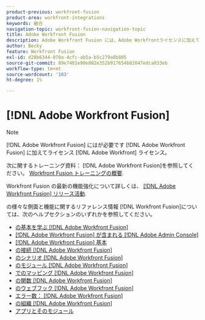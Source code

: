 ```yaml
---
product-previous: workfront-fusion
product-area: workfront-integrations
keywords: 融合
navigation-topic: workfront-fusion-navigation-topic
title: Adobe Workfront Fusion
description: Adobe Workfront Fusion には、Adobe Workfrontライセンスに加えて、Adobe Workfront Fusion ライセンスが必要です。
author: Becky
feature: Workfront Fusion
exl-id: d28b6344-070a-4cfc-ab5a-b5c279a8b805
source-git-commit: 89e7481e90e802e352b917654b82047edca033eb
workflow-type: tm+mt
source-wordcount: '103'
ht-degree: 1%

---
```


# [!DNL Adobe Workfront Fusion]

>[!NOTE]
>
>[!DNL Adobe Workfront Fusion] にはが必要です [!DNL Adobe Workfront Fusion] に加えてライセンス [!DNL Adobe Workfront] ライセンス。

次に関するトレーニング資料： [!DNL Adobe Workfront Fusion]を参照してください。 [Workfront Fusion トレーニングの概要](https://experienceleague.adobe.com/docs/workfront-learn/tutorials-workfront/fusion/welcome-to-workfront-fusion/workfront-fusion-overview.html?lang=en).

Workfront Fusion の最新の機能強化について詳しくは、 [[!DNL Adobe Workfront Fusion] リリース活動](../product-announcements/product-releases/fusion-release-activity/fusion-release-activity.md).

の様々な側面と機能に関するリファレンス情報 [!DNL Workfront Fusion]については、次のヘルプセクションのいずれかを参照してください。

* [の基本を学ぶ [!DNL Adobe Workfront Fusion]](../workfront-fusion/get-started/get-started.md)
* [[!DNL Adobe Workfront Fusion] が含まれる [!DNL Adobe Admin Console]](../workfront-fusion/fusion-in-admin-console/fusion-in-admin-console.md)
* [[!DNL Adobe Workfront Fusion] 基本](../workfront-fusion/workfront-fusion-basics/workfront-fusion-basics.md)
* [の接続 [!DNL Adobe Workfront Fusion]](../workfront-fusion/connections/connections.md)
* [のシナリオ [!DNL Adobe Workfront Fusion]](../workfront-fusion/scenarios/scenarios.md)
* [のモジュール [!DNL Adobe Workfront Fusion]](../workfront-fusion/modules/modules.md)
* [でのマッピング [!DNL Adobe Workfront Fusion]](../workfront-fusion/mapping/mapping.md)
* [の関数 [!DNL Adobe Workfront Fusion]](../workfront-fusion/functions/functions.md)
* [のウェブフック [!DNL Adobe Workfront Fusion]](../workfront-fusion/webhooks/webhooks.md)
* [エラー数： [!DNL Adobe Workfront Fusion]](../workfront-fusion/errors/errors.md)
* [の組織 [!DNL Adobe Workfront Fusion]](../workfront-fusion/organizations/organizations.md)
* [アプリとそのモジュール](../workfront-fusion/apps-and-their-modules/apps-and-their-modules.md)
